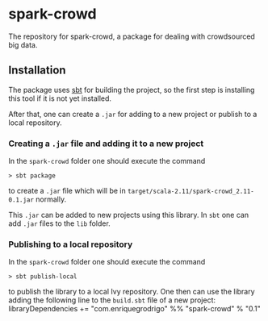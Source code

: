 # spark-crowd
The repository for spark-crowd, a package for dealing with crowdsourced big data. 

## Installation

The package uses [sbt](http://www.scala-sbt.org) for building the project, 
so the first step is installing this tool if it is not yet installed.

After that, one can create a `.jar` for adding to a new project or publish
to a local repository. 

### Creating a `.jar` file and adding it to a new project

In the `spark-crowd` folder one should execute the command

    > sbt package 

to create a `.jar` file which will be in 
`target/scala-2.11/spark-crowd_2.11-0.1.jar` normally.

This `.jar` can be added to new projects using this library. In `sbt` one
can add `.jar` files to the `lib` folder.

### Publishing to a local repository

In the `spark-crowd` folder one should execute the command

    > sbt publish-local 

to publish the library to a local Ivy repository. One then can use the 
library adding the following line to the `build.sbt` file of a new
project:
    libraryDependencies += "com.enriquegrodrigo" %% "spark-crowd" % "0.1"








